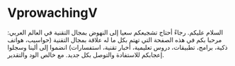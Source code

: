 # VprowachingV
السلام عليكم. رجاءً أحتاج تشجيعكم سعيا إلى النهوض بمجال التقنية في العالم العربي: مرحبا بكم في هذه الصفحة التي تهتم بكل ما له علاقة بمجال التقنية (حواسيب، هواتف ذكية، برامج، تطبيقات، دروس تعليمية، أخبار تقنية، استفسارات) انضموا إلى ألينا وسجلوا إعجابكم للاستفادة والتوصل بكل جديد. مع خالص الود والتقدير.                                                   
